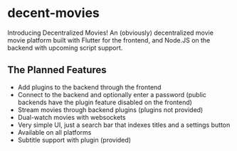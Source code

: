 # decent-movies
Introducing Decentralized Movies! An (obviously) decentralized movie movie platform built with Flutter for the frontend, and Node.JS on the backend with upcoming script support.

## The Planned Features
* Add plugins to the backend through the frontend
* Connect to the backend and optionally enter a password (public backends have the plugin feature disabled on the frontend)
* Stream movies through backend plugins (plugins not provided)
* Dual-watch movies with websockets
* Very simple UI, just a search bar that indexes titles and a settings button
* Available on all platforms
* Subtitle support with plugin (provided)
